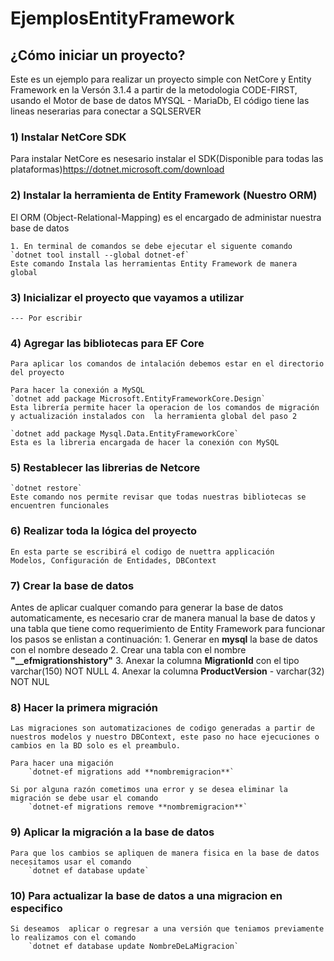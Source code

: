 # EjemplosEntityFramework

## ¿Cómo iniciar un proyecto?

Este es un ejemplo para realizar un proyecto simple con NetCore y Entity Framework en la Versón 3.1.4 a partir de la metodologia CODE-FIRST, usando el Motor de base de datos MYSQL - MariaDb, El código tiene las lineas neserarias para conectar a SQLSERVER

### 1) Instalar NetCore SDK

Para instalar NetCore es nesesario instalar el SDK(Disponible para todas las plataformas)<https://dotnet.microsoft.com/download>

### 2) Instalar la herramienta de Entity Framework (Nuestro ORM)

El ORM (Object-Relational-Mapping) es el encargado de administar nuestra base de datos

    1. En terminal de comandos se debe ejecutar el siguente comando
    `dotnet tool install --global dotnet-ef`
    Este comando Instala las herramientas Entity Framework de manera global

### 3) Inicializar el proyecto que vayamos a utilizar

    --- Por escribir

### 4) Agregar las bibliotecas para EF Core

    Para aplicar los comandos de intalación debemos estar en el directorio del proyecto

    Para hacer la conexión a MySQL
    `dotnet add package Microsoft.EntityFrameworkCore.Design`
    Esta librería permite hacer la operacion de los comandos de migración y actualización instalados con  la herramienta global del paso 2

    `dotnet add package Mysql.Data.EntityFrameworkCore`
    Esta es la libreria encargada de hacer la conexión con MySQL

### 5) Restablecer las librerias de Netcore

    `dotnet restore`
    Este comando nos permite revisar que todas nuestras bibliotecas se encuentren funcionales

### 6) Realizar toda la lógica del proyecto

    En esta parte se escribirá el codigo de nuettra applicación
    Modelos, Configuración de Entidades, DBContext

### 7) Crear la base de datos

Antes de aplicar cualquer comando para generar la base de datos automaticamente, es necesario crar de manera manual la base de datos y una tabla que tiene como requerimiento de Entity Framework para funcionar los pasos se enlistan a continuación: 1. Generar en **mysql** la base de datos con el nombre deseado 2. Crear una tabla con el nombre **"\_\_efmigrationshistory"** 3. Anexar la columna **MigrationId** con el tipo varchar(150) NOT NULL 4. Anexar la columna **ProductVersion** - varchar(32) NOT NUL

### 8) Hacer la primera migración

    Las migraciones son automatizaciones de codigo generadas a partir de nuestros modelos y nuestro DBContext, este paso no hace ejecuciones o cambios en la BD solo es el preambulo.

    Para hacer una migación
    	`dotnet-ef migrations add **nombremigracion**`

    Si por alguna razón cometimos una error y se desea eliminar la migración se debe usar el comando
        `dotnet-ef migrations remove **nombremigracion**`

### 9) Aplicar la migración a la base de datos

    Para que los cambios se apliquen de manera fisica en la base de datos necesitamos usar el comando
    	`dotnet ef database update`

### 10) Para actualizar la base de datos a una migracion en especifico

    Si deseamos  aplicar o regresar a una versión que teniamos previamente lo realizamos con el comando
        `dotnet ef database update NombreDeLaMigracion`
